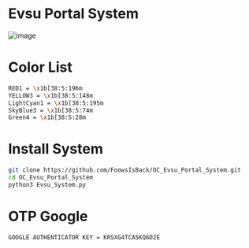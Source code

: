 # Evsu Portal System
![image](https://github.com/user-attachments/assets/57f2a18a-6d77-483c-9c3f-9a5df7ff5e9f)

# Color List
```sh
RED1 = \x1b[38:5:196m
YELLOW3 = \x1b[38:5:148m
LightCyan1 = \x1b[38:5:195m
SkyBlue3 = \x1b[38:5:74m
Green4 = \x1b[38:5:28m
```
# Install System
```sh
git clone https://github.com/FoowsIsBack/OC_Evsu_Portal_System.git
cd OC_Evsu_Portal_System
python3 Evsu_System.py
```
# OTP Google
```sh
GOOGLE AUTHENTICATOR KEY = KRSXG4TCA5KQ6D2E
```

